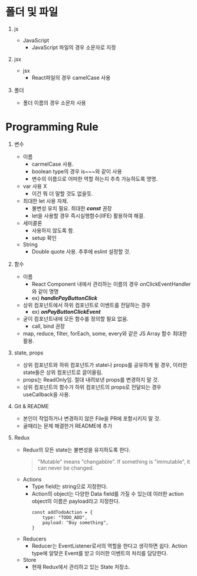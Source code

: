# 폴더 및 파일

1. js

    - JavaScript
        - JavaScript 파일의 경우 소문자로 지정

2. jsx

    - jsx
        - React파일의 경우 camelCase 사용

3. 폴더

    - 폴더 이름의 경우 소문자 사용

# Programming Rule

1. 변수

    - 이름
        - carmelCase 사용.
        - boolean type의 경우 is~~~와 같이 사용
        - 변수의 이름으로 어떠한 역할 하는지 추측 가능하도록 명명.
    - var 사용 X
        - 이건 뭐 더 말할 것도 없을듯.
    - 최대한 let 사용 자제.
        - 불변성 유치 필요. 최대한 **_const_** 권장
        - let을 사용할 경우 즉시실행함수(IIFE) 활용하여 해결.
    - 세미콜론
        - 사용하지 않도록 함.
        - setup 확인
    - String
        - Double quote 사용. 추후에 eslint 설정할 것.

2. 함수

    - 이름
        - React Component 내에서 관리하는 이름의 경우 onClickEventHandler와 같이 명명
        - ex) **_handlePayButtonClick_**
    - 상위 컴포넌트에서 하위 컴포넌트로 이벤트를 전달하는 경우
        - ex) **_onPayButtonClickEvent_**
    - 굳이 컴포넌트내에 모든 함수를 정의할 필요 없음.
        - call, bind 권장
    - map, reduce, filter, forEach, some, every와 같은 JS Array 함수 최대한 활용.

3. state, props

    - 상위 컴포넌트와 하위 컴포넌트가 state나 props를 공유하게 될 경우, 이러한 state들은 상위 컴포넌트로 끌어올림.
    - props는 ReadOnly임. 절대 내려보낸 props를 변경하지 말 것.
    - 상위 컴포넌트의 함수가 하위 컴포넌트의 props로 전달되는 경우 useCallback을 사용.

4. Git & README

    - 본인이 작업하거나 변경하지 않은 File을 PR에 포함시키지 말 것.
    - 골때리는 문제 해결한거 README에 추가

5. Redux

    - Redux의 모든 state는 불변성을 유지하도록 한다.
        > "Mutable" means "changabble". If something is "immutable", it can never be changed.
    - Actions
        - Type field는 string으로 지정한다.
        - Action의 object는 다양한 Data field를 가질 수 있는데 이러한 action object의 이름은 payload라고 지정한다.
            ```
            const addTodoAction = {
                type: "TODO_ADD",
                payload: "Buy something",
            }
            ```
    - Reducers
        - Reducer는 EventListener로서의 역할을 한다고 생각하면 쉽다. Action type에 알맞은 Event를 받고 이러한 이벤트의 처리를 담당한다.
    - Store
        - 현재 Redux에서 관리하고 있는 State 저장소.

